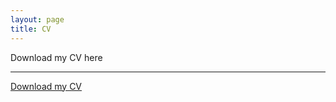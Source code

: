 ```yaml
---
layout: page
title: CV
---
```



<p class="lead">
Download my CV here
</p>

---

[Download my CV](/resources/cv.pdf)

